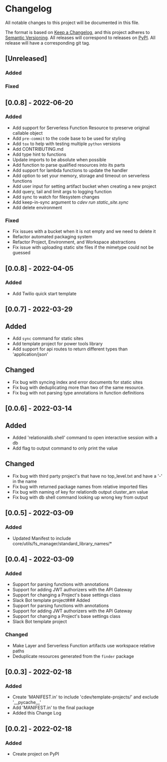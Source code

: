 # Changelog
All notable changes to this project will be documented in this file.

The format is based on [Keep a Changelog](https://keepachangelog.com/en/1.0.0/),
and this project adheres to [Semantic Versioning](https://semver.org/spec/v2.0.0.html).
All releases will correspond to releases on [PyPI](https://pypi.org/project/cdev/).
All release will have a corresponding git tag.

## [Unreleased]
### Added

### Fixed

## [0.0.8] - 2022-06-20
### Added
- Add support for Serverless Function Resource to preserve original callable object
- Add `pre-commit` to the code base to be used for styling
- Add `tox` to help with testing multiple `python` versions
- Add CONTRIBUTING.md
- Add type hint to functions
- Update imports to be absolute when possible
- Add function to parse qualified resources into its parts
- Add support for lambda functions to update the handler
- Add option to set your memory, storage and timeout on serverless functions
- Add user input for setting artifact bucket when creating a new project
- Add query, tail and limit args to logging function
- Add sync to watch for filesystem changes
- Add keep-in-sync argument to _cdev run static_site.sync <resource>_
- Add delete environment

### Fixed
- Fix issues with a bucket when it is not empty and we need to delete it
- Refactor automated packaging system
- Refactor Project, Environment, and Workspace abstractions
- Fix issue with uploading static site files if the mimetype could not be guessed

## [0.0.8] - 2022-04-05
### Added
- Add Twilio quick start template

## [0.0.7] - 2022-03-29
## Added
- Add `sync` command for static sites
- Add template project for power tools library
- Add support for api routes to return different types than 'application/json'

## Changed
- Fix bug with syncing index and error documents for static sites
- Fix bug with deduplicating more than two of the same resource.
- Fix bug with not parsing type annotations in function definitions

## [0.0.6] - 2022-03-14
## Added
- Added 'relationaldb.shell' command to open interactive session with a db
- Add flag to output command to only print the value

## Changed
- Fix bug with third party project's that have no top_level.txt and have a '-' in the name
- Fix bug with returned package names from relative imported files
- Fix bug with naming of key for relationdb output cluster_arn value
- Fix bug with db shell command looking up wrong key from output


## [0.0.5] - 2022-03-09
### Added
- Updated Manifest to include core/utils/fs_manager/standard_library_names/*


## [0.0.4] - 2022-03-09
### Added
- Support for parsing functions with annotations
- Support for adding JWT authorizers with the API Gateway
- Support for changing a Project's base settings class
- Slack Bot template project### Added
- Support for parsing functions with annotations
- Support for adding JWT authorizers with the API Gateway
- Support for changing a Project's base settings class
- Slack Bot template project

### Changed
- Make Layer and Serverless Function artifacts use workspace relative paths
- Deduplicate resources generated from the `finder` package


## [0.0.3] - 2022-02-18
### Added
- Create 'MANIFEST.in' to include 'cdev/template-projects/' and exclude '\_\_pycache\_\_'
- Add 'MANIFEST.in' to the final package
- Added this Change Log


## [0.0.2] - 2022-02-18
### Added
- Create project on PyPI
